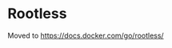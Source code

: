 # Rootless

Moved to https://docs.docker.com/go/rootless/

<!-- do not remove this file, as there is a lot of links to https://github.com/moby/moby/blob/master/docs/rootless.md -->
